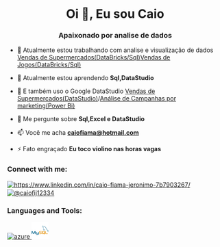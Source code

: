 <h1 align="center">Oi 👋, Eu sou Caio</h1>
<h3 align="center">Apaixonado por analise de dados</h3>

- 🔭 Atualmente estou trabalhando com analise e visualização de dados [Vendas de Supermercados(DataBricks/Sql)](https://databricks-prod-cloudfront.cloud.databricks.com/public/4027ec902e239c93eaaa8714f173bcfc/4019576297183250/4169241689623555/7726196484123828/latest.html)[Vendas de Jogos(DataBricks/Sql)](https://databricks-prod-cloudfront.cloud.databricks.com/public/4027ec902e239c93eaaa8714f173bcfc/4019576297183250/3420146200028186/7726196484123828/latest.html)

- 🌱 Atualmente estou aprendendo **Sql,DataStudio**

- 👯 E também uso o Google DataStudio [Vendas de Supermercados(DataStudio)](https://lookerstudio.google.com/reporting/d008381a-1796-4eda-9cd4-cfb24912b8c1)/[Análise de Campanhas por marketing(Power Bi)](https://app.powerbi.com/view?r=eyJrIjoiMTYzYmMxMGEtZGY5ZS00MjE2LTk4ZDctMzA1NDI0MjgwMDE1IiwidCI6ImFiNDM2OTA3LWVkMWQtNGJmYi05M2I0LTM4MTA1ZDFjNTAwZCJ9)

- 💬 Me pergunte sobre **Sql,Excel e DataStudio**

- 📫 Você me acha **caiofiama@hotmail.com**

- ⚡ Fato engraçado **Eu toco violino nas horas vagas**

<h3 align="left">Connect with me:</h3>
<p align="left">
<a href="https://linkedin.com/in/https://www.linkedin.com/in/caio-fiama-jeronimo-7b7903267/" target="blank"><img align="center" src="https://raw.githubusercontent.com/rahuldkjain/github-profile-readme-generator/master/src/images/icons/Social/linked-in-alt.svg" alt="https://www.linkedin.com/in/caio-fiama-jeronimo-7b7903267/" height="30" width="40" /></a>
<a href="https://instagram.com/@caiofij12334" target="blank"><img align="center" src="https://raw.githubusercontent.com/rahuldkjain/github-profile-readme-generator/master/src/images/icons/Social/instagram.svg" alt="@caiofij12334" height="30" width="40" /></a>
</p>

<h3 align="left">Languages and Tools:</h3>
<p align="left"> <a href="https://azure.microsoft.com/en-in/" target="_blank" rel="noreferrer"> <img src="https://www.vectorlogo.zone/logos/microsoft_azure/microsoft_azure-icon.svg" alt="azure" width="40" height="40"/> </a> <a href="https://www.mysql.com/" target="_blank" rel="noreferrer"> <img src="https://raw.githubusercontent.com/devicons/devicon/master/icons/mysql/mysql-original-wordmark.svg" alt="mysql" width="40" height="40"/> </a> </p>


<!---
- 👋 Hi, I’m @Caiofiama
- 👀 I’m interested in ...
- 🌱 I’m currently learning ...
- 💞️ I’m looking to collaborate on ...
- 📫 How to reach me ...
- 😄 Pronouns: ...
- ⚡ Fun fact: ...


Caiofiama/Caiofiama is a ✨ special ✨ repository because its `README.md` (this file) appears on your GitHub profile.
You can click the Preview link to take a look at your changes.
--->
